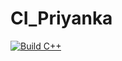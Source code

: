 # CI_Priyanka
[![Build C++](https://github.com/priyankavrao97/CI_Priyanka/actions/workflows/actions.yml/badge.svg)](https://github.com/priyankavrao97/CI_Priyanka/actions/workflows/actions.yml)
